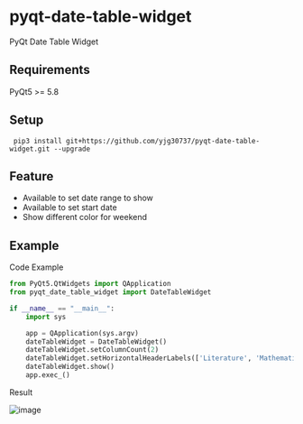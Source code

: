 # pyqt-date-table-widget
PyQt Date Table Widget

## Requirements
PyQt5 >= 5.8

## Setup
``` pip3 install git+https://github.com/yjg30737/pyqt-date-table-widget.git --upgrade```

## Feature
* Available to set date range to show
* Available to set start date
* Show different color for weekend

## Example
Code Example
```python
from PyQt5.QtWidgets import QApplication
from pyqt_date_table_widget import DateTableWidget

if __name__ == "__main__":
    import sys

    app = QApplication(sys.argv)
    dateTableWidget = DateTableWidget()
    dateTableWidget.setColumnCount(2)
    dateTableWidget.setHorizontalHeaderLabels(['Literature', 'Mathematics'])
    dateTableWidget.show()
    app.exec_()
```

Result

![image](https://user-images.githubusercontent.com/55078043/144792395-fcfec9e4-e5fc-448b-aef0-33f8073dfa5a.png)


